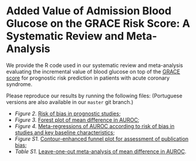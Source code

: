 # Added Value of Admission Blood Glucose on the GRACE Risk Score: A Systematic Review and Meta-Analysis

We provide the R code used in our systematic review and meta-analysis evaluating the incremental value of blood glucose on top of the [GRACE score](https://pubmed.ncbi.nlm.nih.gov/17032691/) for prognostic risk prediction in patients with acute coronary syndrome.

Please reproduce our results by running the following files: (Portuguese versions are also available in our `master` git branch.)
- *Figure 2.* [Risk of bias in prognostic studies](01_risk-of-bias.R);
- *Figure 3.* [Forest plot of mean difference in AUROC](02_forest-plot.R);
- *Figure 4.* [Meta-regressions of AUROC according to risk of bias in studies and key baseline characteristics](03_meta-regressions.R);
- *Figure S1.* [Contour-enhanced funnel plot for assessment of publication bias](04_funnel-plot.R);
- *Table S1.* [Leave-one-out meta-analysis of mean difference in AUROC](05_leave-one-out-analysis.R).
